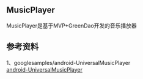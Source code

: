 
## MusicPlayer

MusicPlayer是基于MVP+GreenDao开发的音乐播放器

## 参考资料   

1、googlesamples/android-UniversalMusicPlayer    
[android-UniversalMusicPlayer](https://github.com/googlesamples/android-UniversalMusicPlayer)    

